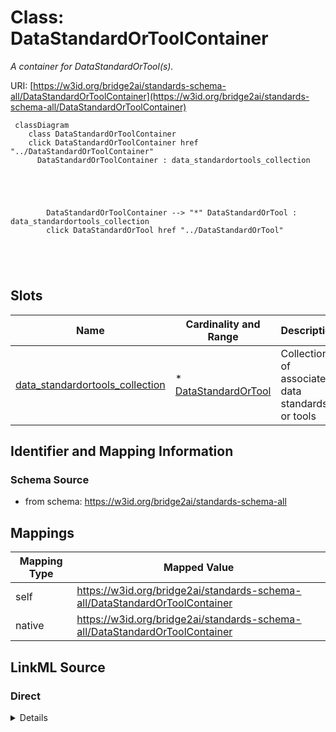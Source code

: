 

# Class: DataStandardOrToolContainer 


_A container for DataStandardOrTool(s)._





URI: [https://w3id.org/bridge2ai/standards-schema-all/DataStandardOrToolContainer](https://w3id.org/bridge2ai/standards-schema-all/DataStandardOrToolContainer)






```mermaid
 classDiagram
    class DataStandardOrToolContainer
    click DataStandardOrToolContainer href "../DataStandardOrToolContainer"
      DataStandardOrToolContainer : data_standardortools_collection
        
          
    
        
        
        DataStandardOrToolContainer --> "*" DataStandardOrTool : data_standardortools_collection
        click DataStandardOrTool href "../DataStandardOrTool"
    

        
      
```




<!-- no inheritance hierarchy -->


## Slots

| Name | Cardinality and Range | Description | Inheritance |
| ---  | --- | --- | --- |
| [data_standardortools_collection](data_standardortools_collection.md) | * <br/> [DataStandardOrTool](DataStandardOrTool.md) | Collection of associated data standards or tools | direct |









## Identifier and Mapping Information







### Schema Source


* from schema: https://w3id.org/bridge2ai/standards-schema-all




## Mappings

| Mapping Type | Mapped Value |
| ---  | ---  |
| self | https://w3id.org/bridge2ai/standards-schema-all/DataStandardOrToolContainer |
| native | https://w3id.org/bridge2ai/standards-schema-all/DataStandardOrToolContainer |







## LinkML Source

<!-- TODO: investigate https://stackoverflow.com/questions/37606292/how-to-create-tabbed-code-blocks-in-mkdocs-or-sphinx -->

### Direct

<details>
```yaml
name: DataStandardOrToolContainer
description: A container for DataStandardOrTool(s).
from_schema: https://w3id.org/bridge2ai/standards-schema-all
slots:
- data_standardortools_collection

```
</details>

### Induced

<details>
```yaml
name: DataStandardOrToolContainer
description: A container for DataStandardOrTool(s).
from_schema: https://w3id.org/bridge2ai/standards-schema-all
attributes:
  data_standardortools_collection:
    name: data_standardortools_collection
    description: Collection of associated data standards or tools
    from_schema: https://w3id.org/bridge2ai/standards-schema-all
    rank: 1000
    alias: data_standardortools_collection
    owner: DataStandardOrToolContainer
    domain_of:
    - DataStandardOrToolContainer
    range: DataStandardOrTool
    multivalued: true
    inlined: true
    inlined_as_list: true

```
</details>
